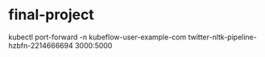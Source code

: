 # final-project
kubectl port-forward -n kubeflow-user-example-com twitter-nltk-pipeline-hzbfn-2214666694 3000:5000
